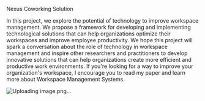 Nexus Coworking Solution 

In this project, we explore the potential of technology to improve workspace management. We propose a framework for developing and implementing technological solutions that can help organizations optimize their workspaces and improve employee productivity.
We hope this project will spark a conversation about the role of technology in workspace management and inspire other researchers and practitioners to develop innovative solutions that can help organizations create more efficient and productive work environments.
If you're looking for a way to improve your organization's workspace, I encourage you to read my paper and learn more about Workspace Management  Systems.

![Uploading image.png…]()
